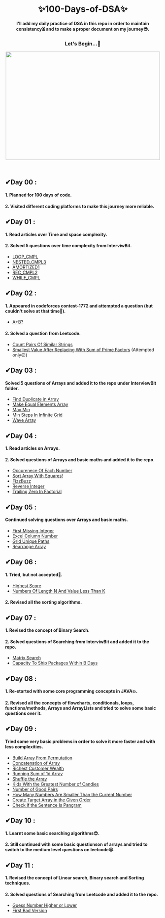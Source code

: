 <h1 align="center"> ✨100-Days-of-DSA✨ </h1> 
<h4 align="center">
I'll add my daily practice of DSA in this repo in order to maintain consistency⏳ and to make a proper document on my journey😎.
</h4>
<h3 align="center">
Let's Begin...🚀 
</h3>
<p align="center">
<img align="center" src="https://miro.medium.com/max/1400/1*qdAW1TjCN57h1lbuuzvchg.gif" width="500" height="350">
</p>
<br>

## ✔Day 00 :

#### 1. Planned for 100 days of code.

#### 2. Visited different coding platforms to make this journey more reliable.


## ✔Day 01 :

#### 1. Read articles over Time and space complexity.

#### 2. Solved 5 questions over time complexity from InterviwBit.
* [LOOP_CMPL](https://www.interviewbit.com/problems/loopcmpl/?utm_medium=referral&utm_source=https://www.interviewbit.com/practice/?utm_medium=referral&utm_source=https://www.interviewbit.com/courses/fast-track-java/data-structures/)
* [NESTED_CMPL3](https://www.interviewbit.com/problems/nestedcmpl3/?utm_medium=referral&utm_source=https://www.interviewbit.com/practice/?utm_medium=referral&utm_source=https://www.interviewbit.com/courses/fast-track-java/data-structures/)
* [AMORTIZED1](https://www.interviewbit.com/problems/amortized1/?utm_medium=referral&utm_source=https://www.interviewbit.com/practice/?utm_medium=referral&utm_source=https://www.interviewbit.com/courses/fast-track-java/data-structures/)
* [REC_CMPL2](https://www.interviewbit.com/problems/reccmpl2/?utm_medium=referral&utm_source=https://www.interviewbit.com/practice/?utm_medium=referral&utm_source=https://www.interviewbit.com/courses/fast-track-java/data-structures/)
* [WHILE_CMPL](https://www.interviewbit.com/problems/whilecmpl/?utm_medium=referral&utm_source=https://www.interviewbit.com/practice/?utm_medium=referral&utm_source=https://www.interviewbit.com/practice/?utm_medium=referral&utm_source=https://www.interviewbit.com/courses/fast-track-java/data-structures/)


## ✔Day 02 :

#### 1. Appeared in codeforces contest-1772 and attempted a question (but couldn't solve at that time🙁).
* [A+B?](https://codeforces.com/contest/1772/problem/A)

#### 2. Solved a question from Leetcode.
* [Count Pairs Of Similar Strings](https://github.com/Brinda353/100-Days-of-DSA/blob/main/Leetcode/Count%20Pairs%20Of%20Similar%20Strings)
* [Smallest Value After Replacing With Sum of Prime Factors](https://leetcode.com/contest/weekly-contest-324/problems/smallest-value-after-replacing-with-sum-of-prime-factors/) (Attempted only🙃)


## ✔Day 03 :

#### Solved 5 questions of Arrays and added it to the repo under InterviewBit folder.
* [Find Duplicate in Array](https://github.com/Brinda353/100-Days-of-DSA/blob/main/InterviewBit/Find_Duplicate_in_Array)
* [Make Equal Elements Array](https://github.com/Brinda353/100-Days-of-DSA/blob/main/InterviewBit/Make_Equal_Elements_Array)
* [Max Min](https://github.com/Brinda353/100-Days-of-DSA/blob/main/InterviewBit/Max_MIn)
* [Min Steps In Infinite Grid](https://github.com/Brinda353/100-Days-of-DSA/blob/main/InterviewBit/Min_Steps_in_Infinite_Grid)
* [Wave Array](https://github.com/Brinda353/100-Days-of-DSA/blob/main/InterviewBit/Wave_Array)


## ✔Day 04 :

#### 1. Read articles on Arrays.

#### 2. Solved questions of Arrays and basic maths and added it to the repo.
* [Occurenece Of Each Number](https://github.com/Brinda353/100-Days-of-DSA/blob/main/InterviewBit/Occurence_of_Each_Number)
* [Sort Array With Squares!](https://github.com/Brinda353/100-Days-of-DSA/blob/main/InterviewBit/Sort_array_with_squares!)
* [FizzBuzz](https://github.com/Brinda353/100-Days-of-DSA/blob/main/InterviewBit/Math/FizzBuzz)
* [Reverse Integer](https://github.com/Brinda353/100-Days-of-DSA/blob/main/InterviewBit/Math/Reverse_Integer)
* [Trailing Zero In Factorial](https://github.com/Brinda353/100-Days-of-DSA/blob/main/InterviewBit/Math/Trailing_Zero_in_Factorial)


## ✔Day 05 :

#### Continued solving questions over Arrays and basic maths.
* [First Missing Integer](https://github.com/Brinda353/100-Days-of-DSA/blob/main/InterviewBit/First_Missing_Integer)
* [Excel Column Number](https://github.com/Brinda353/100-Days-of-DSA/blob/main/InterviewBit/Math/Excel_Column_Number)
* [Grid Unique Paths](https://github.com/Brinda353/100-Days-of-DSA/blob/main/InterviewBit/Math/Grid_Unique_Paths)
* [Rearrange Array](https://github.com/Brinda353/100-Days-of-DSA/blob/main/InterviewBit/Math/Rearrange_Array)


## ✔Day 06 :

#### 1. Tried, but not accepted🙁.
* [Highest Score](https://www.interviewbit.com/problems/highest-score/)
* [Numbers Of Length N And Value Less Than K](https://www.interviewbit.com/problems/numbers-of-length-n-and-value-less-than-k/)

#### 2. Revised all the sorting algorithms.


## ✔Day 07 :

#### 1. Revised the concept of Binary Search.

#### 2. Solved questions of Searching from InterviwBit and added it to the repo.
* [Matrix Search](https://github.com/Brinda353/100-Days-of-DSA/blob/main/InterviewBit/Binary%20Search/Matrix_Search)
* [Capacity To Ship Packages Within B Days](https://github.com/Brinda353/100-Days-of-DSA/blob/main/InterviewBit/Binary%20Search/Capacity_To_Ship_Packages_Within_B_Days)


## ✔Day 08 :

#### 1. Re-started with some core programming concepts in JAVA💥.

#### 2. Revised all the concepts of flowcharts, conditionals, loops, functions/methods, Arrays and ArrayLists and tried to solve some basic questions over it.


## ✔Day 09 :

#### Tried some very basic problems in order to solve it more faster and with less complexities.
* [Build Array From Permutation](https://github.com/Brinda353/100-Days-of-DSA/blob/main/Leetcode/Array/Build%20Array%20From%20Permutation)
* [Concatenation of Array](https://github.com/Brinda353/100-Days-of-DSA/blob/main/Leetcode/Array/Concatenation%20of%20Array)
* [Richest Customer Wealth](https://github.com/Brinda353/100-Days-of-DSA/blob/main/Leetcode/Array/Richest%20Customer%20Wealth)
* [Running Sum of 1d Array](https://github.com/Brinda353/100-Days-of-DSA/blob/main/Leetcode/Array/Running%20Sum%20of%201d%20Array)
* [Shuffle the Array](https://github.com/Brinda353/100-Days-of-DSA/blob/main/Leetcode/Array/Shuffle%20the%20Array)
* [Kids With the Greatest Number of Candies](https://github.com/Brinda353/100-Days-of-DSA/blob/main/Leetcode/Array/Kids%20With%20the%20Greatest%20Number%20of%20Candies)
* [Number of Good Pairs](https://github.com/Brinda353/100-Days-of-DSA/blob/main/Leetcode/Array/Number%20of%20Good%20Pairs)
* [How Many Numbers Are Smaller Than the Current Number](https://github.com/Brinda353/100-Days-of-DSA/blob/main/Leetcode/Array/How%20Many%20Numbers%20Are%20Smaller%20Than%20the%20Current%20Number)
* [Create Target Array in the Given Order](https://github.com/Brinda353/100-Days-of-DSA/blob/main/Leetcode/Array/Create%20Target%20Array%20in%20the%20Given%20Order)
* [Check if the Sentence Is Pangram](https://github.com/Brinda353/100-Days-of-DSA/blob/main/Leetcode/Array/Check%20if%20the%20Sentence%20Is%20Pangram)


## ✔Day 10 :

#### 1. Learnt some basic searching algorithms😊.

#### 2. Still continued with some basic questionson of arrays and tried to switch to the medium level questions on leetcode😎.


## ✔Day 11 :

#### 1. Revised the concept of Linear search, Binary search and Sorting techniques.

#### 2. Solved questions of Searching from Leetcode and added it to the repo.
* [Guess Number Higher or Lower](https://github.com/Brinda353/100-Days-of-DSA/blob/main/Leetcode/Searching/Guess%20Number%20Higher%20or%20Lower)
* [First Bad Version](https://github.com/Brinda353/100-Days-of-DSA/blob/main/Leetcode/Searching/First%20Bad%20Version)
